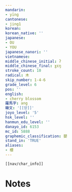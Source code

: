 ```yaml
---
mandarin:
- yīng
cantonese:
- jing1
korean:
korean_native: ''
japanese:
- OU
- YOU
japanese_nanori: ''
vietnamese:
middle_chinese_initial: ʔ
middle_chinese_final: ɣɛŋ
stroke_count: 10
radical: 木
skip_number: 1-4-6
grade_level: 6
pos: ''
english:
- cherry blossom
羅馬字: ang
韓文: '[[앙]]'
joyo_level: '5'
hsk_level: ''
hanmun_edu_level: ''
danayo_id: 6153
mc_id: 5888
graphemic_classification: 嬰
stand_in: 'TRUE'
aliases:
- 櫻
---
```

```meta-bind-embed
[[nav/char_info]]
```

# Notes
